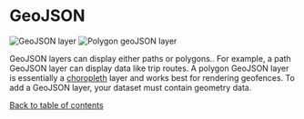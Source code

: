 # GeoJSON

![GeoJSON layer](https://d1a3f4spazzrp4.cloudfront.net/kepler.gl/documentation/image20.png "GeoJSON layer")
![Polygon geoJSON layer](https://d1a3f4spazzrp4.cloudfront.net/kepler.gl/documentation/image7.png "Polygon geoJSON layer")

GeoJSON layers can display either paths or polygons.. For example, a path GeoJSON layer can display data like trip routes. A polygon GeoJSON layer is essentially a [choropleth](https://en.wikipedia.org/wiki/Choropleth_map) layer and works best for rendering geofences. To add a GeoJSON layer, your dataset must contain geometry data. 

[Back to table of contents](../a-introduction.md)
